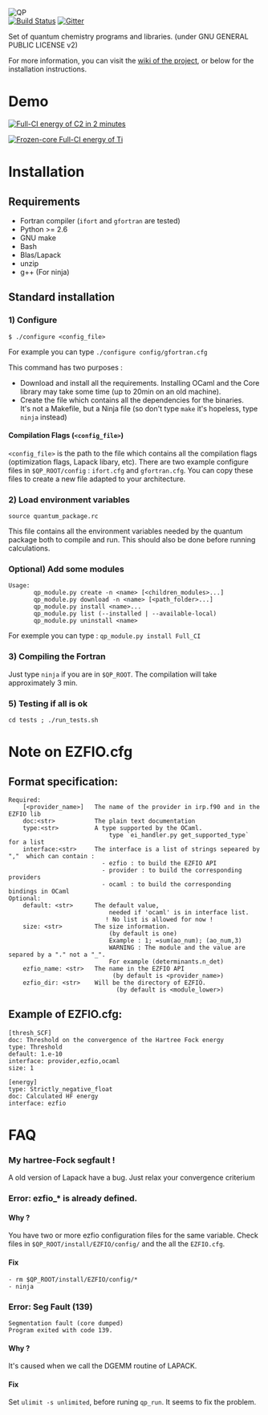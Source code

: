 ![QP](https://raw.githubusercontent.com/LCPQ/quantum_package/master/data/qp.png)     
[![Build Status](https://travis-ci.org/LCPQ/quantum_package.svg?branch=master)](https://travis-ci.org/LCPQ/quantum_package)
[![Gitter](https://badges.gitter.im/Join%20Chat.svg)](https://gitter.im/LCPQ/quantum_package?utm_source=badge&utm_medium=badge&utm_campaign=pr-badge&utm_content=badge)

Set of quantum chemistry programs and libraries. 
(under GNU GENERAL PUBLIC LICENSE v2)

For more information, you can visit the [wiki of the project](http://github.com/LCPQ/quantum_package/wiki), or below for the installation instructions.



Demo
====

[![Full-CI energy of C2 in 2 minutes](https://i.vimeocdn.com/video/555047954_295x166.jpg)](https://vimeo.com/scemama/quantum_package_demo "Quantum Package Demo")

[![Frozen-core Full-CI energy of Ti](https://raw.githubusercontent.com/LCPQ/quantum_package/master/data/Titanium.png)](https://raw.githubusercontent.com/LCPQ/quantum_package/master/data/Titanium.png "Convergence of Ti in cc-pv{DTQ}Z")

# Installation


## Requirements
* Fortran compiler (`ifort` and `gfortran` are tested)
* Python >= 2.6
* GNU make
* Bash
* Blas/Lapack
* unzip
* g++ (For ninja)

## Standard installation

### 1) Configure

    $ ./configure <config_file> 
    
For example you can type `./configure config/gfortran.cfg`

This command has two purposes :

 - Download and install all the requirements.
   Installing OCaml and the Core library may take some time (up to 20min on an old machine).
 - Create the file which contains all the dependencies for the binaries.  
   It's not a Makefile, but a Ninja file (so don't type `make` it's hopeless, type `ninja` instead)

#### Compilation Flags (`<config_file>`)

`<config_file>` is the path to the file which contains all the compilation flags (optimization flags, Lapack libary, etc). There are two example configure files in  ``$QP_ROOT/config`` : ``ifort.cfg`` and ``gfortran.cfg``.  You can copy these files to create a new file adapted to your architecture. 

### 2) Load environment variables
 
    source quantum_package.rc
    
This file contains all the environment variables needed by the quantum package both to compile and run. This should also be done before running calculations.

### Optional) Add some modules

```
Usage:
       qp_module.py create -n <name> [<children_modules>...]
       qp_module.py download -n <name> [<path_folder>...]
       qp_module.py install <name>...
       qp_module.py list (--installed | --available-local)
       qp_module.py uninstall <name>
```

 For exemple you can type :
`qp_module.py install Full_CI`

### 3) Compiling the Fortran

Just type `ninja` if you are in `$QP_ROOT`. The compilation will take approximately 3 min.

### 5) Testing if all is ok

    cd tests ; ./run_tests.sh


# Note on EZFIO.cfg

## Format specification:

```
Required:
    [<provider_name>]   The name of the provider in irp.f90 and in the EZFIO lib
    doc:<str>           The plain text documentation
    type:<str>          A type supported by the OCaml.
                            type `ei_handler.py get_supported_type` for a list
    interface:<str>     The interface is a list of strings sepeared by ","  which can contain :
                          - ezfio : to build the EZFIO API
                          - provider : to build the corresponding providers 
                          - ocaml : to build the corresponding bindings in OCaml
Optional:
    default: <str>      The default value,
                            needed if 'ocaml' is in interface list.
                           ! No list is allowed for now !
    size: <str>         The size information.
                            (by default is one)
                            Example : 1; =sum(ao_num); (ao_num,3)
                            WARNING : The module and the value are separed by a "." not a "_".
                            For example (determinants.n_det)
    ezfio_name: <str>   The name in the EZFIO API
                             (by default is <provider_name>)
    ezfio_dir: <str>    Will be the directory of EZFIO.
                              (by default is <module_lower>)
```

## Example of EZFIO.cfg:

```
[thresh_SCF]
doc: Threshold on the convergence of the Hartree Fock energy
type: Threshold
default: 1.e-10
interface: provider,ezfio,ocaml
size: 1

[energy]
type: Strictly_negative_float
doc: Calculated HF energy
interface: ezfio
```

# FAQ

### My hartree-Fock segfault !

A old version of Lapack have a bug. Just relax your convergence criterium


### Error: ezfio_* is already defined.

#### Why ?

You have two or more ezfio configuration files for the same variable. Check files in `$QP_ROOT/install/EZFIO/config/` and the all the `EZFIO.cfg`.

#### Fix

    - rm $QP_ROOT/install/EZFIO/config/*
    - ninja 

### Error: Seg Fault (139)

```
Segmentation fault (core dumped)
Program exited with code 139.
```

#### Why ?

It's caused when we call the DGEMM routine of LAPACK. 

#### Fix

Set `ulimit -s unlimited`, before runing `qp_run`. It seems to fix the problem.

